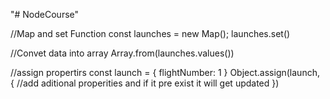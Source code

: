 "# NodeCourse" 

//Map and set Function
const launches = new Map();
launches.set()



//Convet data into array
Array.from(launches.values())


//assign propertirs
const launch = {
flightNumber: 1
}
Object.assign(launch, {
    //add aditional properities and if it pre exist it will get updated
})